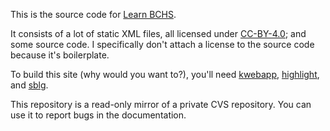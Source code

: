 This is the source code for [Learn BCHS](https://learnbchs.org).

It consists of a lot of static XML files, all licensed under
[CC-BY-4.0](https://creativecommons.org/licenses/by/4.0/); and some
source code.  I specifically don't attach a license to the source code
because it's boilerplate.

To build this site (why would you want to?), you'll need
[kwebapp](https://kristaps.bsd.lv/kwebapp),
[highlight](http://www.andre-simon.de/doku/highlight/en/highlight.php),
and
[sblg](https://kristaps.bsd.lv/sblg).

This repository is a read-only mirror of a private CVS repository.
You can use it to report bugs in the documentation.
